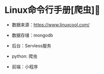 # Linux命令行手册[爬虫]:clown_face:
- 数据来源：https://www.linuxcool.com/

- 数据存储：mongodb

- 后台：Servless服务
- python: 爬虫
- 前端：小程序

